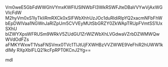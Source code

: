 Vm0weE5GbFdWWGhVYmxKWFlUSlNWbFl3WkRSWFJteDBaVVYwVjAxWGVIcFdW
M2hyVm0xS1IyTkliRmRXCk0xSlFWbXhhUzJOc1duRldiRlpYQ2xacmNFbFhW
bEpDWlVaa1NGWnJaRlZpUm5CVVEyMUtSbGRZY0ZkWApTRUpFVmtSS1UxSXhU
blZWYXpsWFRUSm9WRkV5ZUdGU1ZrWlZWbXhLVGdwaVZrbDZWMWQwWVdOdFZs
aFMKYWxwT1VsaFNSVmx0TVc1TlJtUjFXWHBzVVZWWE9VeFhiR2hUWW1kdlMy
RXpXblFLQ21kcFpRPT0KCnJ2Yg==

mdl